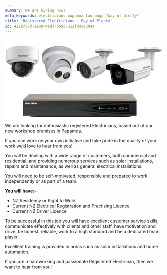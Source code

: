 ```yaml
---
summary: We are hiring now!
meta_keywords: electricians papamoa tauranga "bay of plenty"
title: 'Registered Electricians - Bay of Plenty'
id: 4218757d-1e08-4ed3-bb93-312fd43830aa
---
```

![](/assets/img/cctv-system.jpg)We are looking for enthusiastic registered Electricians, based out of our new workshop premises in Papamoa. 

If you can work on your own initiative and take pride in the quality of your work we’d love to hear from you! 

You will be dealing with a wide range of customers, both commercial and residential,  and providing numerous services such as solar installations, repairs and maintenance, as well as general electrical installations.

You will need to be self-motivated, responsible and prepared to work independently or as part of a team.

**You will have:-**

- NZ Residency or Right to Work
- Current NZ Electrical Registration and Practising Licence
- Current NZ Driver Licence 

To be successful in this job you will have excellent customer service skills, communicate effectively with clients and other staff, have motivation and drive, be honest, reliable, work to a high standard and be a dedicated team player.

Excellent training is provided in areas such as solar installations and home automation.

If you are a hardworking and passionate Registered Electrician, then we want to hear from you!
